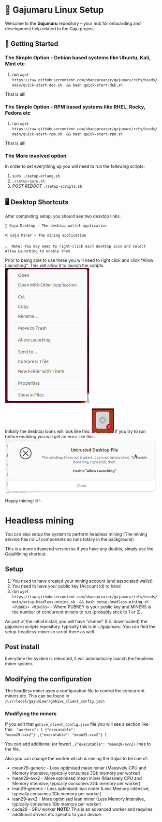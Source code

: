 # 🌳 Gajumaru Linux Setup

Welcome to the **Gajumaru** repository – your hub for onboarding and development help related to the Gaju project.

## 🚀 Getting Started
### The Simple Option - Debian based systems like Ubuntu, Kali, Mint etc
1. run `wget https://raw.githubusercontent.com/shanepreater/gajumaru/refs/heads/main/quick-start-deb.sh  && bash quick-start-deb.sh`

That is all!
### The Simple Option - RPM based systems like RHEL, Rocky, Fedora etc
1. run `wget https://raw.githubusercontent.com/shanepreater/gajumaru/refs/heads/main/quick-start-rpm.sh  && bash quick-start-rpm.sh`

That is all!

### The More involved option
In order to set everything up you will need to run the following scripts:
1. `sudo ./setup-erlang.sh`
2. `./setup-gaju.sh`
3. *POST REBOOT* `./setup-scripts.sh`

## 🖥️ Desktop Shortcuts

After completing setup, you should see two desktop links:

    💼 Gaju Desktop – The desktop wallet application

    ⛏️ Gaju Miner – The mining application

    ⚠️  Note: You may need to right-click each desktop icon and select Allow Launching to enable them.

Prior to being able to use these you will need to right click and click "Allow Launching". This will allow it to launch the scripts.
![Context menu](images/context-menu.png?raw=true "Context menu")

Initially the desktop icons will look like this: ![Desktop icon pre-enabling](images/icon-with-cross.png?raw=true "Cleanly installed icon")
If you try to run before enabling you will get an error like this: ![Launch error](images/launch-fail.png?raw=true "Launcher failure")


Happy mining! 🌐✨

# Headless mining
You can also setup the system to perform headless mining (The mining service has no UI components so runs totally in the background)

This is a more advanced version so if you have any doubts, simply use the GajuMining shortcut.

## Setup
1. You need to have created your mining account (and associated wallet)
2. You need to have your public key (Account Id) to hand
3. run `wget https://raw.githubusercontent.com/shanepreater/gajumaru/refs/heads/main/setup-headless-mining.sh  && bash setup-headless-mining.sh <PUBKEY> <MINERS>` - Where PUBKEY is your public key and MINERS is the number of concurrent miners to run (probably stick to 1 or 2).

As part of the initial install, you will have "cloned" (I.E. downloaded) the gajumaru scripts repository. typically this is in ~/gajumaru.
You can find the setup-headless-miner.sh script there as well.

## Post install
Everytime the system is rebooted, it will automatically launch the headless miner system.

## Modifying the configuration
The headless miner uses a configuration file to control the concurrent miners etc. This can be found in `/usr/local/gajuminer/gmhive_client_config.json`

### Modifying the miners
If you edit that `gmhive_client_config.json` file you will see a section like this:
<code>
  "workers": [
    {"executable": "mean29-avx2"}
    ,{"executable": "mean29-avx2"}
  ]
</code>

You can add additional (or fewer) `,{"executable": "mean29-avx2}` lines to the file. 

Also you can change the worker which is mining the Gajus to be one of:
* mean29-generic - Less optimised mean miner (Massively CPU and Memory intensive, typically consumes 3Gb memory per worker)
* mean29-avx2 - More optimised mean miner (Massively CPU and Memory intensive, typically consumes 3Gb memory per worker)
* lean29-generic - Less optimised lean miner (Less Memory intensive, typically consumes 1Gb memory per worker)
* lean29-avx2 - More optimised lean miner (Less Memory intensive, typically consumes 1Gb memory per worker)
* cuda29 - GPU worker **NOTE:** This is an advanced worker and requires additional drivers etc specific to your device.
